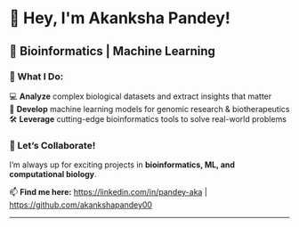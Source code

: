 
# 👋 **Hey, I'm Akanksha Pandey!**
## 🔬 **Bioinformatics | Machine Learning**  

### 🧬 What I Do:  
💻 **Analyze** complex biological datasets and extract insights that matter  
🧠 **Develop** machine learning models for genomic research & biotherapeutics  
🛠 **Leverage** cutting-edge bioinformatics tools to solve real-world problems  

### 🚀 Let’s Collaborate!  
I’m always up for exciting projects in **bioinformatics, ML, and computational biology**.  

📫 **Find me here:** https://linkedin.com/in/pandey-aka | https://github.com/akankshapandey00

---
